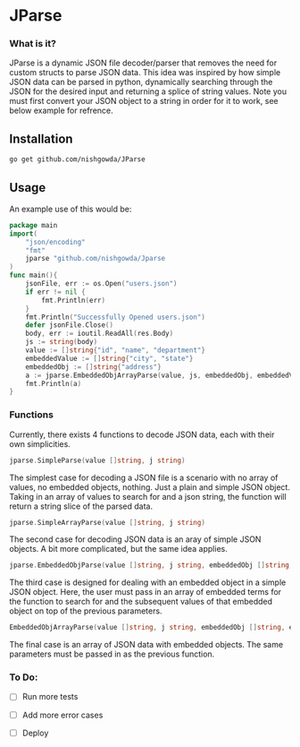 # JParse

### What is it?
JParse is a dynamic JSON file decoder/parser that removes the need for custom structs to parse JSON data. This idea was inspired by how simple JSON data can be parsed in python, dynamically searching through the JSON for the desired input and returning a splice of string values. Note you must first convert your JSON object to a string in order for it to work, see below example for refrence. 

## Installation
``` bash
go get github.com/nishgowda/JParse 
```
## Usage

An example use of this would be:

```go
package main
import(
    "json/encoding"
    "fmt"
    jparse "github.com/nishgowda/Jparse
)
func main(){
    jsonFile, err := os.Open("users.json")
    if err != nil {
        fmt.Println(err)
    }
    fmt.Println("Successfully Opened users.json")
    defer jsonFile.Close()
    body, err := ioutil.ReadAll(res.Body)
    js := string(body)
    value := []string{"id", "name", "department"}
    embeddedValue := []string{"city", "state"}
    embeddedObj := []string{"address"}
    a := jparse.EmbeddedObjArrayParse(value, js, embeddedObj, embeddedValue)
    fmt.Println(a)
}
```

### Functions 
Currently, there exists 4 functions to decode JSON data, each with their own simplicities.

```go
jparse.SimpleParse(value []string, j string)
```
The simplest case for decoding a JSON file is a scenario with no array of values, no embedded objects, nothing. Just a plain and simple JSON object. Taking in an array of values to search for and a json string, the function will return a string slice of the parsed data.

```go
jparse.SimpleArrayParse(value []string, j string)
```
The second case for decoding JSON data is an aray of simple JSON objects. A bit more complicated, but the same idea applies. 

```go
jparse.EmbeddedObjParse(value []string, j string, embeddedObj []string, embeddedValue []string)
```
The third case is designed for dealing with an embedded object in a simple JSON object. Here, the user must pass in an array of embedded terms for the function to search for and the subsequent values of that embedded object on top of the previous parameters. 

```go
EmbeddedObjArrayParse(value []string, j string, embeddedObj []string, embeddedValue []string)
```
The final case is an array of JSON data with embedded objects. The same parameters must be passed in as the previous function. 

### To Do:
- [ ] Run more tests
- [ ] Add more error cases
- [ ] Deploy
  
